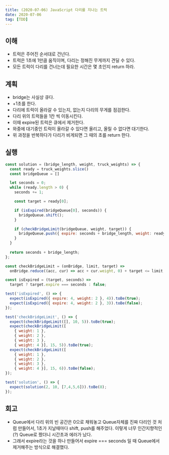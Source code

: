 ```yaml
---
title: (2020-07-06) JavaScript 다리를 지나는 트럭
date: 2020-07-06
tag: [TDD]
---
```


## 이해

- 트럭은 주어진 순서대로 건넌다.
- 트럭은 1초에 1만큼 움직이며, 다리는 정해진 무게까지 견딜 수 있다.
- 모든 트럭이 다리를 건너는데 필요한 시간은 몇 초인지 return 하라.

## 계획

- bridge는 사실상 큐다.
- +1초를 한다.
- 다리에 트럭이 올라갈 수 있는지, 없는지 다리의 무게를 점검한다.
- 다리 위의 트럭들을 1칸 씩 이동시킨다.
- 이때 expire된 트럭은 큐에서 제거한다.
- 와중에 대기중인 트럭이 올라갈 수 있다면 올리고, 올릴 수 없다면 대기한다.
- 위 과정을 반복하다가 다리가 비게되면 그 때의 초를 return 한다.

## 실행

```javascript
const solution = (bridge_length, weight, truck_weights) => {
  const ready = truck_weights.slice()
  const bridgeQueue = []

  let seconds = 0;
  while (ready.length > 0) {
    seconds += 1;

    const target = ready[0];

    if (isExpired(bridgeQueue[0], seconds)) {
      bridgeQueue.shift();
    }

    if (checkBridgeLimit(bridgeQueue, weight, target)) {
      bridgeQueue.push({ expire: seconds + bridge_length, weight: ready.shift() });
    }
  }
  
  return seconds + bridge_length;
};

const checkBridgeLimit = (onBridge, limit, target) => 
  onBridge.reduce((acc, cur) => acc + cur.weight, 0) + target <= limit;  

const isExpired = (target, seconds) =>
  target ? target.expire === seconds : false;

test('isExpired', () => {
  expect(isExpired({ expire: 4, weight: 2 }, 4)).toBe(true);
  expect(isExpired({ expire: 4, weight: 2 }, 3)).toBe(false);
});

test('checkBridgeLimit', () => {
  expect(checkBridgeLimit([], 10, 5)).toBe(true);
  expect(checkBridgeLimit([
    { weight: 1 },
    { weight: 2 },
    { weight: 3 },
    { weight: 4 }], 15, 5)).toBe(true);
  expect(checkBridgeLimit([
    { weight: 1 },
    { weight: 2 },
    { weight: 3 },
    { weight: 4 }], 15, 6)).toBe(false);
});

test('solution', () => {
  expect(solution(2, 10, [7,4,5,6])).toBe(8);
});
```

## 회고

- Queue에서 다리 위의 빈 공간은 0으로 채워놓고 Queue자체를 진짜 다리인 것 처럼 만들어서, 1초가 지날때마다 shift, push를 해주었다. 이렇게 너무 인간지향적인(?) Queue로 짰더니 시간초과 에러가 났다.
- 그래서 expire라는 것을 하나 만들어서 expire === seconds 일 때 Queue에서 제거해주는 방식으로 해결했다.
